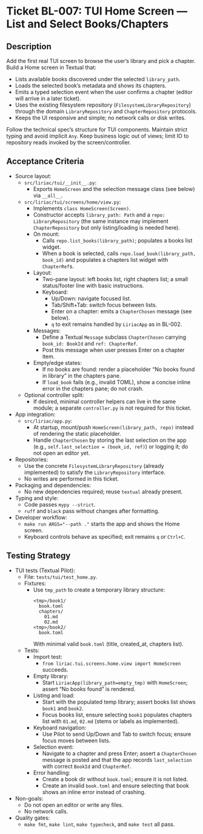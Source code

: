# Ticket BL-007: TUI Home Screen — List and Select Books/Chapters

## Description
Add the first real TUI screen to browse the user’s library and pick a chapter. Build a Home screen in Textual that:
- Lists available books discovered under the selected `library_path`.
- Loads the selected book’s metadata and shows its chapters.
- Emits a typed selection event when the user confirms a chapter (editor will arrive in a later ticket).
- Uses the existing filesystem repository (`FilesystemLibraryRepository`) through the domain `LibraryRepository` and `ChapterRepository` protocols.
- Keeps the UI responsive and simple; no network calls or disk writes.

Follow the technical spec’s structure for TUI components. Maintain strict typing and avoid implicit `Any`. Keep business logic out of views; limit IO to repository reads invoked by the screen/controller.

## Acceptance Criteria
- Source layout:
  - `src/liriac/tui/__init__.py`:
    - Exports `HomeScreen` and the selection message class (see below) via `__all__`.
  - `src/liriac/tui/screens/home/view.py`:
    - Implements `class HomeScreen(Screen)`.
    - Constructor accepts `library_path: Path` and a `repo: LibraryRepository` (the same instance may implement `ChapterRepository` but only listing/loading is needed here).
    - On mount:
      - Calls `repo.list_books(library_path)`; populates a books list widget.
      - When a book is selected, calls `repo.load_book(library_path, book_id)` and populates a chapters list widget with `ChapterRef`s.
    - Layout:
      - Two-pane layout: left books list, right chapters list; a small status/footer line with basic instructions.
      - Keyboard:
        - Up/Down: navigate focused list.
        - Tab/Shift+Tab: switch focus between lists.
        - Enter on a chapter: emits a `ChapterChosen` message (see below).
        - `q` to exit remains handled by `LiriacApp` as in BL-002.
    - Messages:
      - Define a Textual `Message` subclass `ChapterChosen` carrying `book_id: BookId` and `ref: ChapterRef`.
      - Post this message when user presses Enter on a chapter item.
    - Empty/edge states:
      - If no books are found: render a placeholder “No books found in library” in the chapters pane.
      - If `load_book` fails (e.g., invalid TOML), show a concise inline error in the chapters pane; do not crash.
  - Optional controller split:
    - If desired, minimal controller helpers can live in the same module; a separate `controller.py` is not required for this ticket.
- App integration:
  - `src/liriac/app.py`:
    - At startup, mount/push `HomeScreen(library_path, repo)` instead of rendering the static placeholder.
    - Handle `ChapterChosen` by storing the last selection on the app (e.g., `self.last_selection = (book_id, ref)`) or logging it; do not open an editor yet.
- Repositories:
  - Use the concrete `FilesystemLibraryRepository` (already implemented) to satisfy the `LibraryRepository` interface.
  - No writes are performed in this ticket.
- Packaging and dependencies:
  - No new dependencies required; reuse `textual` already present.
- Typing and style:
  - Code passes `mypy --strict`.
  - `ruff` and `black` pass without changes after formatting.
- Developer workflow:
  - `make run ARGS="--path ."` starts the app and shows the Home screen.
  - Keyboard controls behave as specified; exit remains `q` or `Ctrl+C`.

## Testing Strategy
- TUI tests (Textual Pilot):
  - File: `tests/tui/test_home.py`.
  - Fixtures:
    - Use `tmp_path` to create a temporary library structure:
      ```
      <tmp>/book1/
        book.toml
        chapters/
          01.md
          02.md
      <tmp>/book2/
        book.toml
      ```
      With minimal valid `book.toml` (title, created_at, chapters list).
  - Tests:
    - Import test:
      - `from liriac.tui.screens.home.view import HomeScreen` succeeds.
    - Empty library:
      - Start `LiriacApp(library_path=empty_tmp)` with `HomeScreen`; assert “No books found” is rendered.
    - Listing and load:
      - Start with the populated temp library; assert books list shows `book1` and `book2`.
      - Focus books list, ensure selecting `book1` populates chapters list with `01.md`, `02.md` (stems or labels as implemented).
    - Keyboard navigation:
      - Use Pilot to send Up/Down and Tab to switch focus; ensure focus moves between lists.
    - Selection event:
      - Navigate to a chapter and press Enter; assert a `ChapterChosen` message is posted and that the app records `last_selection` with correct `BookId` and `ChapterRef`.
    - Error handling:
      - Create a book dir without `book.toml`; ensure it is not listed.
      - Create an invalid `book.toml` and ensure selecting that book shows an inline error instead of crashing.
- Non-goals:
  - Do not open an editor or write any files.
  - No network calls.
- Quality gates:
  - `make fmt`, `make lint`, `make typecheck`, and `make test` all pass.
